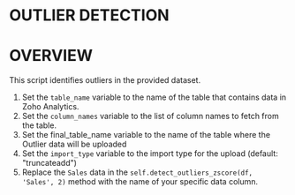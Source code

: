 # OUTLIER DETECTION

# OVERVIEW
This script identifies outliers in the provided dataset.

1. Set the `table_name` variable to the name of the table that contains data in Zoho Analytics.
2. Set the `column_names` variable to the list of column names to fetch from the table.
3. Set the final_table_name variable to the name of the table where the Outlier data will be uploaded
4. Set the `import_type` variable to the import type for the upload (default: "truncateadd")
5. Replace the `Sales` data in the `self.detect_outliers_zscore(df, 'Sales', 2)` method with the name of your specific data column.
